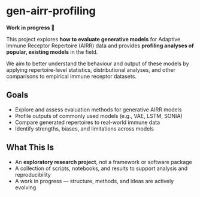# gen-airr-profiling

**Work in progress 🚧**

This project explores **how to evaluate generative models** for Adaptive Immune Receptor Repertoire (AIRR) data and provides **profiling analyses of popular, existing models** in the field.

We aim to better understand the behaviour and output of these models by applying repertoire-level statistics, distributional analyses, and other comparisons to empirical immune receptor datasets.

## Goals

- Explore and assess evaluation methods for generative AIRR models
- Profile outputs of commonly used models (e.g., VAE, LSTM, SONIA)
- Compare generated repertoires to real-world immune data
- Identify strengths, biases, and limitations across models

## What This Is

- An **exploratory research project**, not a framework or software package
- A collection of scripts, notebooks, and results to support analysis and reproducibility
- A work in progress — structure, methods, and ideas are actively evolving
  

